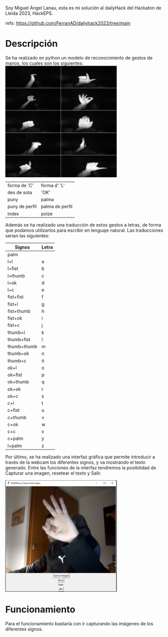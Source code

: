 Soy Miguel Ángel Lanau, esta es mi solución al dailyHack del Hackaton de Lleida 2023, HackEPS.
 
refs: https://github.com/FerranAD/dailyhack2023/tree/main

# Descripción
Se ha realizado en python un modelo de reconocimiento de gestos de manos, los cuales son los siguientes:
<img align="center" src="categories.png" height="350px" width="350px"/> 
  
|                |                 |
|----------------|-----------------|
| forma de 'C'   |  forma d' 'L'   |
| des de sota    |   'OK'          |
| puny           | palma           |
| puny de perfil | palma de perfil |
| index          | polze           |


Además se ha realizado una traducción de estos gestos a letras, de forma que podamos utilizarlos para escribir en lenguaje natural.
Las traducciones serían las siguientes:


| Signos          | Letra |
|-----------------|-------|
| palm            |       |
| l+l             | a     |
| l+fist          | b     |
| l+thumb         | c     |
| l+ok            | d     |
| l+c             | e     |
| fist+fist       | f     |
| fist+l          | g     |
| fist+thumb      | h     |
| fist+ok         | i     |
| fist+c          | j     |
| thumb+l         | k     |
| thumb+fist      | l     |
| thumb+thumb     | m     |
| thumb+ok        | n     |
| thumb+c         | ñ     |
| ok+l            | o     |
| ok+fist         | p     |
| ok+thumb        | q     |
| ok+ok           | r     |
| ok+c            | s     |
| c+l             | t     |
| c+fist          | u     |
| c+thumb         | v     |
| c+ok            | w     |
| c+c             | x     |
| c+palm          | y     |
| l+palm          | z     |

Por último, se ha realizado una interfaz gráfica que permite introducir a través de la webcam los diferentes signos, y va mostrando el texto generado.
Entre las funciones de la interfaz tendremos la posibilidad de Capturar una imagen, resetear el texto y Salir.

<img align="center" src="interfaz.png" height="350px" width="350px"/> 

# Funcionamiento

Para el funcionamiento bastaría con ir capturando las imágenes de los diferentes signos. 